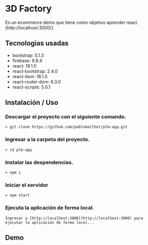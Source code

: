 # 3D Factory 
Es un ecommerce demo que tiene como objetivo aprender react. (http://localhost:3000/).

## Tecnologias usadas
* bootstrap: 5.1.3
* firebase: 9.8.4
* react: 18.1.0
* react-bootstrap: 2.4.0
* react-dom: 18.1.0
* react-router-dom: 6.3.0
* react-scripts: 5.0.1

## Instalación / Uso

### Descargar el proyecto con el siguiente comando.
```
> git clone https://github.com/pablomailhet/plm-app.git
```
### Ingresar a la carpeta del proyecto.
```
> cd plm-app
```
### Instalar las despendencias.
```
> npm i
```
### Iniciar el servidor
```
> npm start
```

### Ejecuta la aplicación de forma local.
```
Ingresar a [http://localhost:3000](http://localhost:3000) para ejecutar la aplicación de forma local...
```
## Demo
